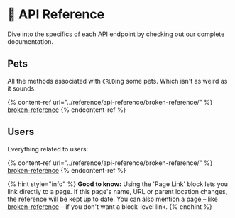 # 🎯 API Reference

Dive into the specifics of each API endpoint by checking out our complete documentation.

## Pets

All the methods associated with `CRUD`ing some pets. Which isn't as weird as it sounds:

{% content-ref url="../reference/api-reference/broken-reference/" %}
[broken-reference](../reference/api-reference/broken-reference/)
{% endcontent-ref %}

## Users

Everything related to users:

{% content-ref url="../reference/api-reference/broken-reference/" %}
[broken-reference](../reference/api-reference/broken-reference/)
{% endcontent-ref %}

{% hint style="info" %}
**Good to know:** Using the 'Page Link' block lets you link directly to a page. If this page's name, URL or parent location changes, the reference will be kept up to date. You can also mention a page – like [broken-reference](../reference/api-reference/broken-reference/ "mention") – if you don't want a block-level link.
{% endhint %}
